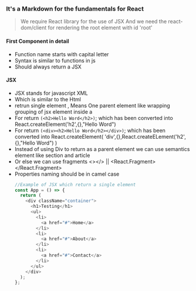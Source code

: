 ### It's a Markdown for the fundamentals for React

> We require React library for the use of JSX
> And we need the react-dom/client for rendering the root element with id 'root'

#### First Component in detail

- Function name starts with capital letter
- Syntax is similar to functions in js
- Should always return a JSX

#### JSX

- JSX stands for javascript XML
- Which is similar to the Html
- retrun single element , Means One parent element like wrapping grouping of jsx element inside a <div><div/>
- For return `(<h2>Hello Word</h2>)`; which has been
  converted into React.createElement('h2',{},"Hello Word")
- For return `(<div><h2>Hello Word</h2></div>)`; which has been converted into React.createElement(
  'div',{},React.createELement('h2',{},"Hello Word")
  )
- Instead of using Div to return as a parent element we can use semantics element like section and article
- Or else we can use fragments <></> || <React.Fragment></React.Fragment>
- Properties naming should be in camel case
  ```js
  //Example of JSX which return a single element
  const App = () => {
    return (
      <div className="container">
        <h1>Testing</h1>
        <ul>
          <li>
            <a href="#">Home</a>
          </li>
          <li>
            <a href="#">About</a>
          </li>
          <li>
            <a href="#">Contact</a>
          </li>
        </ul>
      </div>
    );
  };
  ```
